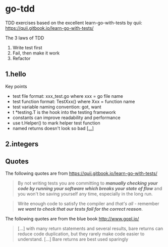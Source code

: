 # go-tdd
TDD exercises based on the excellent learn-go-with-tests by quii: https://quii.gitbook.io/learn-go-with-tests/

The 3 laws of TDD

1. Write test first
2. Fail, then make it work
3. Refactor

## 1.hello

Key points

- test file format: xxx_test.go where xxx = go file name
- test function format: TestXxx() where Xxx = function name
- test variable naming convention: got, want
- t *testing.T is the hook into the testing framework
- constants can improve readability and performance 
- use t.Helper() to mark helper test function
- named returns doesn't look so bad [[...]](#quote-named-return)

## 2.integers



## Quotes 

The following quotes are from https://quii.gitbook.io/learn-go-with-tests/

>By not writing tests you are committing to ***manually checking your code by running your software which breaks your state of flow*** and you won't be saving yourself any time, especially in the long run.

>Write enough code to satisfy the compiler and _that's all_ - remember ***we want to check that our tests fail for the correct reason***.

The following quotes are from the blue book http://www.gopl.io/

<a name="quote-named-return"></a>
>[…] with many return statements and several results, bare returns can reduce code duplication, but they rarely make code easier to understand. […] Bare returns are best used sparingly

